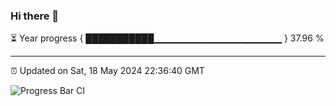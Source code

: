 ### Hi there 👋

⏳ Year progress { ███████████▁▁▁▁▁▁▁▁▁▁▁▁▁▁▁▁▁▁▁ } 37.96 %

---

⏰ Updated on Sat, 18 May 2024 22:36:40 GMT

![Progress Bar CI](https://github.com/IshwaranRudhara/GIT-ACTION/workflows/Progress%20Bar%20CI/badge.svg)
